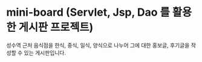 # mini-board (Servlet, Jsp, Dao 를 활용한 게시판 프로젝트)  

성수역 근처 음식점을 한식, 중식, 일식, 양식으로 나누어 그에 대한 홍보글, 후기글을 작성할 수 있는 게시판입니다.

